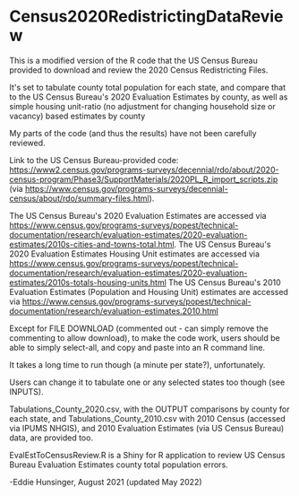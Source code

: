 # Census2020RedistrictingDataReview

This is a modified version of the R code that the US Census Bureau provided to download and review the 2020 Census Redistricting Files.

It's set to tabulate county total population for each state, and compare that to the US Census Bureau's 2020 Evaluation Estimates by county, 
as well as simple housing unit-ratio (no adjustment for changing household size or vacancy) based estimates by county

My parts of the code (and thus the results) have not been carefully reviewed.

Link to the US Census Bureau-provided code: 
https://www2.census.gov/programs-surveys/decennial/rdo/about/2020-census-program/Phase3/SupportMaterials/2020PL_R_import_scripts.zip 
(via https://www.census.gov/programs-surveys/decennial-census/about/rdo/summary-files.html).

The US Census Bureau's 2020 Evaluation Estimates are accessed via 
https://www.census.gov/programs-surveys/popest/technical-documentation/research/evaluation-estimates/2020-evaluation-estimates/2010s-cities-and-towns-total.html.
The US Census Bureau's 2020 Evaluation Estimates Housing Unit estimates are accessed via 
https://www.census.gov/programs-surveys/popest/technical-documentation/research/evaluation-estimates/2020-evaluation-estimates/2010s-totals-housing-units.html 
The US Census Bureau's 2010 Evaluation Estimates (Population and Housing Unit) estimates are accessed via 
https://www.census.gov/programs-surveys/popest/technical-documentation/research/evaluation-estimates.2010.html
	
Except for FILE DOWNLOAD (commented out - can simply remove the commenting to allow download), to make the code work, 
users should be able to simply select-all, and copy and paste into an R command line.

It takes a long time to run though (a minute per state?), unfortunately.

Users can change it to tabulate one or any selected states too though (see INPUTS).

Tabulations_County_2020.csv, with the OUTPUT comparisons by county for each state, and Tabulations_County_2010.csv with 2010 Census (accessed via IPUMS NHGIS), 
and 2010 Evaluation Estimates (via US Census Bureau) data, are provided too.

EvalEstToCensusReview.R is a Shiny for R application to review US Census Bureau Evaluation Estimates county total population errors.

-Eddie Hunsinger, August 2021 (updated May 2022)

